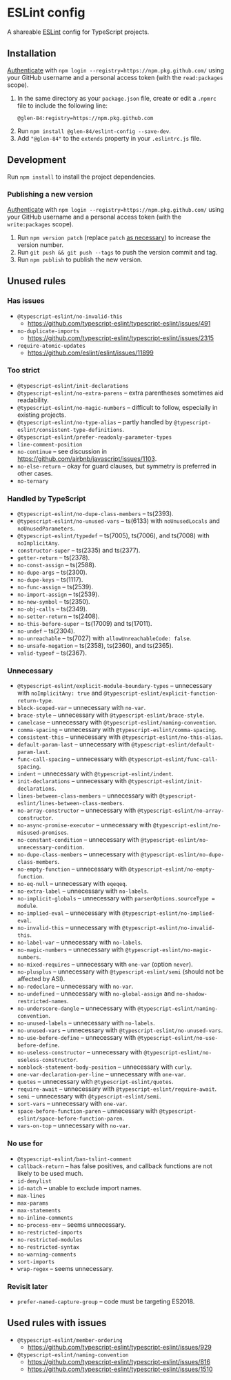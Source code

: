 # ESLint config

A shareable [ESLint](https://eslint.org/) config for TypeScript projects.

## Installation

[Authenticate](https://help.github.com/en/github/managing-packages-with-github-packages/configuring-npm-for-use-with-github-packages#authenticating-to-github-packages) with `npm login --registry=https://npm.pkg.github.com/` using your GitHub username and a personal access token (with the `read:packages` scope).

1. In the same directory as your `package.json` file, create or edit a `.npmrc` file to include the following line:
    ```npmrc
    @glen-84:registry=https://npm.pkg.github.com
    ```
2. Run `npm install @glen-84/eslint-config --save-dev`.
3. Add `"@glen-84"` to the `extends` property in your `.eslintrc.js` file.

## Development

Run `npm install` to install the project dependencies.

### Publishing a new version

[Authenticate](https://help.github.com/en/github/managing-packages-with-github-packages/configuring-npm-for-use-with-github-packages#authenticating-to-github-packages) with `npm login --registry=https://npm.pkg.github.com/` using your GitHub username and a personal access token (with the `write:packages` scope).

1. Run `npm version patch` (replace `patch` [as necessary](https://docs.npmjs.com/cli/version)) to increase the version number.
2. Run `git push && git push --tags` to push the version commit and tag.
3. Run `npm publish` to publish the new version.

## Unused rules

### Has issues

* `@typescript-eslint/no-invalid-this`
    * https://github.com/typescript-eslint/typescript-eslint/issues/491
* `no-duplicate-imports`
    * https://github.com/typescript-eslint/typescript-eslint/issues/2315
* `require-atomic-updates`
    * https://github.com/eslint/eslint/issues/11899

### Too strict

* `@typescript-eslint/init-declarations`
* `@typescript-eslint/no-extra-parens` – extra parentheses sometimes aid readability.
* `@typescript-eslint/no-magic-numbers` – difficult to follow, especially in existing projects.
* `@typescript-eslint/no-type-alias` – partly handled by `@typescript-eslint/consistent-type-definitions`.
* `@typescript-eslint/prefer-readonly-parameter-types`
* `line-comment-position`
* `no-continue` – see discussion in https://github.com/airbnb/javascript/issues/1103.
* `no-else-return` – okay for guard clauses, but symmetry is preferred in other cases.
* `no-ternary`

### Handled by TypeScript

* `@typescript-eslint/no-dupe-class-members` – ts(2393).
* `@typescript-eslint/no-unused-vars` – ts(6133) with `noUnusedLocals` and `noUnusedParameters`.
* `@typescript-eslint/typedef` – ts(7005), ts(7006), and ts(7008) with `noImplicitAny`.
* `constructor-super` – ts(2335) and ts(2377).
* `getter-return` – ts(2378).
* `no-const-assign` – ts(2588).
* `no-dupe-args` – ts(2300).
* `no-dupe-keys` – ts(1117).
* `no-func-assign` – ts(2539).
* `no-import-assign` – ts(2539).
* `no-new-symbol` – ts(2350).
* `no-obj-calls` – ts(2349).
* `no-setter-return` – ts(2408).
* `no-this-before-super` – ts(17009) and ts(17011).
* `no-undef` – ts(2304).
* `no-unreachable` – ts(7027) with `allowUnreachableCode: false`.
* `no-unsafe-negation` – ts(2358), ts(2360), and ts(2365).
* `valid-typeof` – ts(2367).

### Unnecessary

* `@typescript-eslint/explicit-module-boundary-types` – unnecessary with `noImplicitAny: true` and `@typescript-eslint/explicit-function-return-type`.
* `block-scoped-var` – unnecessary with `no-var`.
* `brace-style` – unnecessary with `@typescript-eslint/brace-style`.
* `camelcase` – unnecessary with `@typescript-eslint/naming-convention`.
* `comma-spacing` – unnecessary with `@typescript-eslint/comma-spacing`.
* `consistent-this` – unnecessary with `@typescript-eslint/no-this-alias`.
* `default-param-last` – unnecessary with `@typescript-eslint/default-param-last`.
* `func-call-spacing` – unnecessary with `@typescript-eslint/func-call-spacing`.
* `indent` – unnecessary with `@typescript-eslint/indent`.
* `init-declarations` – unnecessary with `@typescript-eslint/init-declarations`.
* `lines-between-class-members` – unnecessary with `@typescript-eslint/lines-between-class-members`.
* `no-array-constructor` – unnecessary with `@typescript-eslint/no-array-constructor`.
* `no-async-promise-executor` – unnecessary with `@typescript-eslint/no-misused-promises`.
* `no-constant-condition` – unnecessary with `@typescript-eslint/no-unnecessary-condition`.
* `no-dupe-class-members` – unnecessary with `@typescript-eslint/no-dupe-class-members`.
* `no-empty-function` – unnecessary with `@typescript-eslint/no-empty-function`.
* `no-eq-null` – unnecessary with `eqeqeq`.
* `no-extra-label` – unnecessary with `no-labels`.
* `no-implicit-globals` – unnecessary with `parserOptions.sourceType = module`.
* `no-implied-eval` – unnecessary with `@typescript-eslint/no-implied-eval`.
* `no-invalid-this` – unnecessary with `@typescript-eslint/no-invalid-this`.
* `no-label-var` – unnecessary with `no-labels`.
* `no-magic-numbers` – unnecessary with `@typescript-eslint/no-magic-numbers`.
* `no-mixed-requires` – unnecessary with `one-var` (option `never`).
* `no-plusplus` – unnecessary with `@typescript-eslint/semi` (should not be affected by ASI).
* `no-redeclare` – unnecessary with `no-var`.
* `no-undefined` – unnecessary with `no-global-assign` and `no-shadow-restricted-names`.
* `no-underscore-dangle` – unnecessary with `@typescript-eslint/naming-convention`.
* `no-unused-labels` – unnecessary with `no-labels`.
* `no-unused-vars` – unnecessary with `@typescript-eslint/no-unused-vars`.
* `no-use-before-define` – unnecessary with `@typescript-eslint/no-use-before-define`.
* `no-useless-constructor` – unnecessary with `@typescript-eslint/no-useless-constructor`.
* `nonblock-statement-body-position` – unnecessary with `curly`.
* `one-var-declaration-per-line` – unnecessary with `one-var`.
* `quotes` – unnecessary with `@typescript-eslint/quotes`.
* `require-await` – unnecessary with `@typescript-eslint/require-await`.
* `semi` – unnecessary with `@typescript-eslint/semi`.
* `sort-vars` – unnecessary with `one-var`.
* `space-before-function-paren` – unnecessary with `@typescript-eslint/space-before-function-paren`.
* `vars-on-top` – unnecessary with `no-var`.

### No use for

* `@typescript-eslint/ban-tslint-comment`
* `callback-return` – has false positives, and callback functions are not likely to be used much.
* `id-denylist`
* `id-match` – unable to exclude import names.
* `max-lines`
* `max-params`
* `max-statements`
* `no-inline-comments`
* `no-process-env` – seems unnecessary.
* `no-restricted-imports`
* `no-restricted-modules`
* `no-restricted-syntax`
* `no-warning-comments`
* `sort-imports`
* `wrap-regex` – seems unnecessary.

### Revisit later

* `prefer-named-capture-group` – code must be targeting ES2018.

## Used rules with issues

* `@typescript-eslint/member-ordering`
    * https://github.com/typescript-eslint/typescript-eslint/issues/929
* `@typescript-eslint/naming-convention`
    * https://github.com/typescript-eslint/typescript-eslint/issues/816
    * https://github.com/typescript-eslint/typescript-eslint/issues/1510
